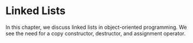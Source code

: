 # Linked Lists

In this chapter, we discuss linked lists in object-oriented programming. We see the need for a copy constructor, destructor, and assignment operator. 